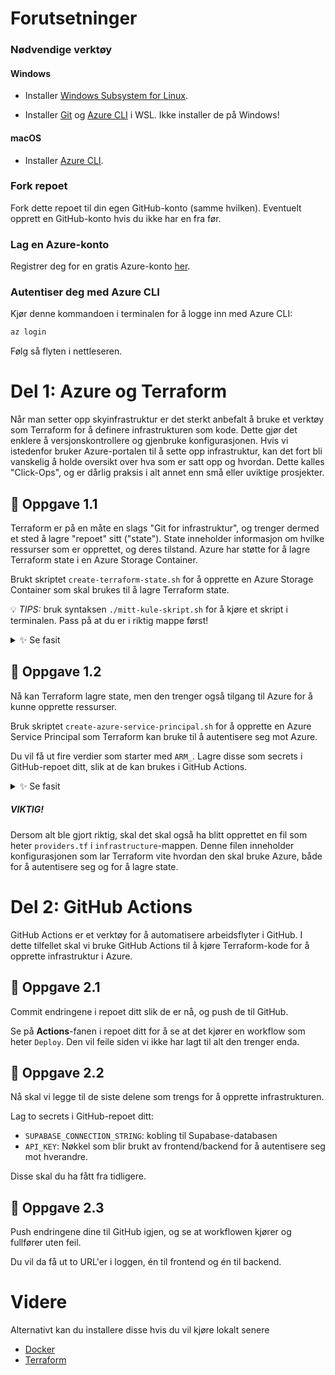 # Forutsetninger

### Nødvendige verktøy

#### Windows

- Installer [Windows Subsystem for Linux](https://docs.docker.com/desktop/features/wsl).

- Installer [Git](https://git-scm.com/downloads) og [Azure CLI](https://learn.microsoft.com/en-us/cli/azure/install-azure-cli-linux?view=azure-cli-latest&pivots=apt) i WSL.
  Ikke installer de på Windows!

#### macOS

- Installer [Azure CLI](https://learn.microsoft.com/en-us/cli/azure/install-azure-cli-macos?view=azure-cli-latest).

### Fork repoet

Fork dette repoet til din egen GitHub-konto (samme hvilken).
Eventuelt opprett en GitHub-konto hvis du ikke har en fra før.

### Lag en Azure-konto

Registrer deg for en gratis Azure-konto [her](https://azure.microsoft.com/free).

### Autentiser deg med Azure CLI

Kjør denne kommandoen i terminalen for å logge inn med Azure CLI:

```bash
az login
```

Følg så flyten i nettleseren.

# Del 1: Azure og Terraform

Når man setter opp skyinfrastruktur er det sterkt anbefalt å bruke et verktøy som Terraform for å
definere infrastrukturen som kode. Dette gjør det enklere å versjonskontrollere og gjenbruke konfigurasjonen.
Hvis vi istedenfor bruker Azure-portalen til å sette opp infrastruktur, kan det fort bli vanskelig å holde oversikt over hva som er satt opp og hvordan.
Dette kalles "Click-Ops", og er dårlig praksis i alt annet enn små eller uviktige prosjekter.

## 🔨 Oppgave 1.1

Terraform er på en måte en slags "Git for infrastruktur", og trenger dermed et sted å lagre "repoet" sitt ("state").
State inneholder informasjon om hvilke ressurser som er opprettet, og deres tilstand.
Azure har støtte for å lagre Terraform state i en Azure Storage Container.

Brukt skriptet `create-terraform-state.sh` for å opprette en Azure Storage Container som skal brukes til å lagre Terraform state.

💡 _TIPS:_ bruk syntaksen `./mitt-kule-skript.sh` for å kjøre et skript i terminalen. Pass på at du er i riktig mappe først!

<details>
  <summary>✨ Se fasit</summary>

```bash
cd infrastructure           # bytter mappe (trengs ikke hvis du allerede er der)
./create-terraform-state.sh # kjører skriptet
```

</details>

## 🔨 Oppgave 1.2

Nå kan Terraform lagre state, men den trenger også tilgang til Azure for å kunne opprette ressurser.

Bruk skriptet `create-azure-service-principal.sh` for å opprette en Azure Service Principal som Terraform kan bruke til å autentisere seg mot Azure.

Du vil få ut fire verdier som starter med `ARM_`.
Lagre disse som secrets i GitHub-repoet ditt, slik at de kan brukes i GitHub Actions.

<details>
  <summary>✨ Se fasit</summary>

```bash
cd infrastructure                   # bytter mappe (trengs ikke hvis du allerede er der)
./create-azure-service-principal.sh # kjører skriptet
```

Gå til **Settings** -> **Secrets and variables** -> **Actions** -> **New repository secret**.
Legg inn følgende secrets:

- `ARM_CLIENT_ID`
- `ARM_CLIENT_SECRET`
- `ARM_SUBSCRIPTION_ID`
- `ARM_TENANT_ID`

</details>

##### VIKTIG!

Dersom alt ble gjort riktig, skal det skal også ha blitt opprettet en fil som heter `providers.tf` i `infrastructure`-mappen.
Denne filen inneholder konfigurasjonen som lar Terraform vite hvordan den skal bruke Azure, både for å autentisere seg og for å lagre state.

# Del 2: GitHub Actions

GitHub Actions er et verktøy for å automatisere arbeidsflyter i GitHub.
I dette tilfellet skal vi bruke GitHub Actions til å kjøre Terraform-kode for å opprette infrastruktur i Azure.

## 🔨 Oppgave 2.1

Commit endringene i repoet ditt slik de er nå, og push de til GitHub.

Se på **Actions**-fanen i repoet ditt for å se at det kjører en workflow som heter `Deploy`.
Den vil feile siden vi ikke har lagt til alt den trenger enda.

## 🔨 Oppgave 2.2

Nå skal vi legge til de siste delene som trengs for å opprette infrastrukturen.

Lag to secrets i GitHub-repoet ditt:

- `SUPABASE_CONNECTION_STRING`: kobling til Supabase-databasen
- `API_KEY`: Nøkkel som blir brukt av frontend/backend for å autentisere seg mot hverandre.

Disse skal du ha fått fra tidligere.

## 🔨 Oppgave 2.3

Push endringene dine til GitHub igjen, og se at workflowen kjører og fullfører uten feil.

Du vil da få ut to URL'er i loggen, én til frontend og én til backend.

# Videre

Alternativt kan du installere disse hvis du vil kjøre lokalt senere

- [Docker](https://docs.docker.com/desktop/features/wsl)
- [Terraform](https://developer.hashicorp.com/terraform/install#linux)
